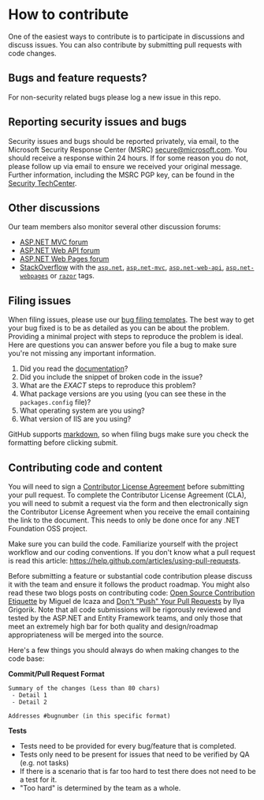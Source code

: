 # How to contribute

One of the easiest ways to contribute is to participate in discussions and discuss issues. You can also contribute by submitting pull requests with code changes.

## Bugs and feature requests?
For non-security related bugs please log a new issue in this repo.

## Reporting security issues and bugs
Security issues and bugs should be reported privately, via email, to the Microsoft Security Response Center (MSRC)  secure@microsoft.com. You should receive a response within 24 hours. If for some reason you do not, please follow up via email to ensure we received your original message. Further information, including the MSRC PGP key, can be found in the [Security TechCenter](https://technet.microsoft.com/en-us/security/ff852094.aspx).

## Other discussions
Our team members also monitor several other discussion forums:

* [ASP.NET MVC forum](https://forums.asp.net/1146.aspx/1?MVC)
* [ASP.NET Web API forum](hhttps://forums.asp.net/1246.aspx/1?Web+API)
* [ASP.NET Web Pages forum](https://forums.asp.net/1224.aspx/1?ASP+NET+Web+Pages)
* [StackOverflow](https://stackoverflow.com/) with the [`asp.net`](https://stackoverflow.com/questions/tagged/asp.net), [`asp.net-mvc`](https://stackoverflow.com/questions/tagged/asp.net-mvc), [`asp.net-web-api`](https://stackoverflow.com/questions/tagged/asp.net-web-api), [`asp.net-webpages`](https://stackoverflow.com/questions/tagged/asp.net-webpages) or [`razor`](https://stackoverflow.com/questions/tagged/razor) tags.

## Filing issues
When filing issues, please use our [bug filing templates](https://github.com/aspnet/Home/wiki/Functional-bug-template).
The best way to get your bug fixed is to be as detailed as you can be about the problem.
Providing a minimal project with steps to reproduce the problem is ideal.
Here are questions you can answer before you file a bug to make sure you're not missing any important information.

1. Did you read the [documentation](http://www.asp.net/aspnet)?
2. Did you include the snippet of broken code in the issue?
3. What are the *EXACT* steps to reproduce this problem?
4. What package versions are you using (you can see these in the `packages.config` file)?
5. What operating system are you using?
6. What version of IIS are you using?

GitHub supports [markdown](https://help.github.com/articles/github-flavored-markdown/), so when filing bugs make sure you check the formatting before clicking submit.

## Contributing code and content
You will need to sign a [Contributor License Agreement](https://cla2.dotnetfoundation.org/) before submitting your pull request. To complete the Contributor License Agreement (CLA), you will need to submit a request via the form and then electronically sign the Contributor License Agreement when you receive the email containing the link to the document. This needs to only be done once for any .NET Foundation OSS project.

Make sure you can build the code. Familiarize yourself with the project workflow and our coding conventions. If you don't know what a pull request is read this article: https://help.github.com/articles/using-pull-requests.

Before submitting a feature or substantial code contribution please discuss it with the team and ensure it follows the product roadmap. You might also read these two blogs posts on contributing code: [Open Source Contribution Etiquette](http://tirania.org/blog/archive/2010/Dec-31.html) by Miguel de Icaza and [Don't "Push" Your Pull Requests](https://www.igvita.com/2011/12/19/dont-push-your-pull-requests/) by Ilya Grigorik. Note that all code submissions will be rigorously reviewed and tested by the ASP.NET and Entity Framework teams, and only those that meet an extremely high bar for both quality and design/roadmap appropriateness will be merged into the source.

Here's a few things you should always do when making changes to the code base:

**Commit/Pull Request Format**

```
Summary of the changes (Less than 80 chars)
 - Detail 1
 - Detail 2

Addresses #bugnumber (in this specific format)
```

**Tests**

-  Tests need to be provided for every bug/feature that is completed.
-  Tests only need to be present for issues that need to be verified by QA (e.g. not tasks)
-  If there is a scenario that is far too hard to test there does not need to be a test for it.
  - "Too hard" is determined by the team as a whole.
